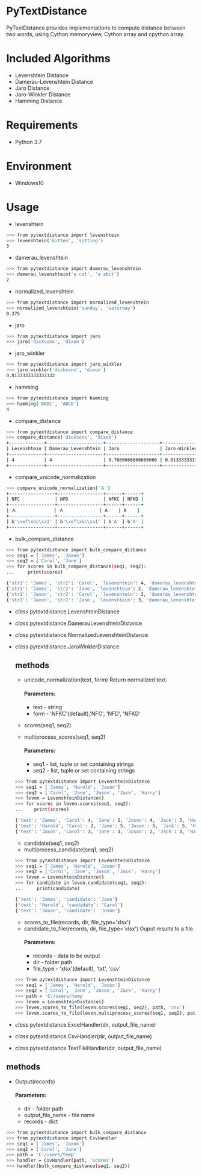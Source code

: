 # PyTextDistance

PyTextDistance provides implementations to compute distance between two words, using Cython memoryview, Cython array and cpython array.


# Included Algorithms

* Levenshtein Distance
* Damerau-Levenshtein Distance
* Jaro Distance
* Jaro-Winkler Distance
* Hamming Distance


# Requirements

* Python 3.7


# Environment

* Windows10


# Usage

* levenshtein

```bash
>>> from pytextdistance import levenshtein
>>> levenshtein('kitten', 'sitting')
3
```

* damerau_levenshtein

```bash
>>> from pytextdistance import damerau_levenshtein
>>> damerau_levenshtein('a cat', 'a abct')
2
```

* normalized_levenshtein

```bash
>>> from pytextdistance import normalized_levenshtein
>>> normalized_levenshtein('sunday', 'saturday')
0.375
```

* jaro

```bash
>>> from pytextdistance import jaro
>>> jaro('dicksonx', 'dixon')
```

* jaro_winkler

```bash
>>> from pytextdistance import jaro_winkler
>>> jaro_winkler('dicksonx', 'dixon')
0.8133333333333332
```

* hamming

```bash
>>> from pytextdistance import hamming
>>> hamming('BADC', 'ABCD')
4
```

* compare_distance

```bash
>>> from pytextdistance import compare_distance
>>> compare_distance('dicksonx', 'dixon')
+-------------+---------------------+--------------------+--------------------+---------+
| Levenshtein | Damerau_Levenshtein | Jaro               | Jaro-Winkler       | Hamming |
+-------------+---------------------+--------------------+--------------------+---------+
| 4           | 4                   | 0.7666666666666666 | 0.8133333333333332 | *       |
+-------------+---------------------+--------------------+--------------------+---------+

```

* compare_unicode_normalization

```bash
>>> compare_unicode_normalization('Ａ')
+-----------------+-----------------+------+------+
| NFC             | NFD             | NFKC | NFKD |
+-----------------+-----------------+------+------+
| Ａ              | Ａ　　　　　　　　| A    | A    |
+-----------------+-----------------+------+------+
| b'\xef\xbc\xa1' | b'\xef\xbc\xa1' | b'A' | b'A' |
+-----------------+-----------------+------+------+
```

* bulk_compare_distance

```bash
>>> from pytextdistance import bulk_compare_distance
>>> seq1 = ['James', 'Jaxon']
>>> seq2 = ['Carol', 'Jane']
>>> for scores in bulk_compare_distance(seq1, seq2):
...     print(scores)

{'str1': 'James', 'str2': 'Carol', 'levenshtein': 4, 'damerau_levenshtein': 4, 'normalized_levenshtein': 0.8, 'jaro_winkler': 0.4666666666666666}
{'str1': 'James', 'str2': 'Jane', 'levenshtein': 2, 'damerau_levenshtein': 2, 'normalized_levenshtein': 0.4, 'jaro_winkler': 0.8266666666666667}
{'str1': 'Jaxon', 'str2': 'Carol', 'levenshtein': 3, 'damerau_levenshtein': 3, 'normalized_levenshtein': 0.6, 'jaro_winkler': 0.6}
{'str1': 'Jaxon', 'str2': 'Jane', 'levenshtein': 3, 'damerau_levenshtein': 3, 'normalized_levenshtein': 0.6, 'jaro_winkler': 0.8266666666666667}

```

* *class*  pytextdistance.LevenshteinDistance
* *class*  pytextdistance.DamerauLevenshteinDistance
* *class*  pytextdistance.NormalizedLevenshteinDistance
* *class*  pytextdistance.JaroWinklerDistance

  ## methods            
  * unicode_normalization(text, form)
    Return normalized text.
    #### Parameters:
    * text - string
    * form - 'NFKC'(default),'NFC', 'NFD', 'NFKD'

  * scores(seq1, seq2)
  * multiprocess_scores(seq1, seq2)
    #### Parameters:
    * seq1 - list, tuple or set containing strings
    * seq2 - list, tuple or set containing strings
    
  ```bash
  >>> from pytextdistance import LevenshteinDistance
  >>> seq1 = ['James', 'Harold', 'Jaxon']
  >>> seq2 = ['Carol', 'Jane', 'Joson', 'Jack', 'Harry']
  >>> leven = LevenshteinDistance()
  >>> for scores in leven.scores(seq1, seq2):
  ...    print(scores)

  {'text': 'James', 'Carol': 4, 'Jane': 2, 'Joson': 4, 'Jack': 3, 'Harry': 4}
  {'text': 'Harold', 'Carol': 2, 'Jane': 5, 'Joson': 5, 'Jack': 5, 'Harry': 3}
  {'text': 'Jaxon', 'Carol': 3, 'Jane': 3, 'Joson': 2, 'Jack': 3, 'Harry': 4}
  ```  

  * candidate(seq1, seq2) 
  * multiprocess_candidate(seq1, seq2)

  ```bash
  >>> from pytextdistance import LevenshteinDistance
  >>> seq1 = ['James', 'Harold', 'Jaxon']
  >>> seq2 = ['Carol', 'Jane', 'Joson', 'Jack', 'Harry']
  >>> leven = LevenshteinDistance()
  >>> for candidate in leven.candidate(seq1, seq2):
  ...     print(candidate)

  {'text': 'James', 'candidate': 'Jane'}
  {'text': 'Harold', 'candidate': 'Carol'}
  {'text': 'Jaxon', 'candidate': 'Joson'}

  ```

  * scores_to_file(records, dir, file_type='xlsx')
  * candidate_to_file(records, dir, file_type='xlsx')
    Ouput results to a file.
    #### Parameters:
    * records - data to be output
    * dir - folder path
    * file_type - 'xlsx'(default), 'txt', 'csv'

  ```bash
  >>> from pytextdistance import LevenshteinDistance
  >>> seq1 = ['James', 'Harold', 'Jaxon']
  >>> seq2 = ['Carol', 'Jane', 'Joson', 'Jack', 'Harry']
  >>> path = 'C:/users/temp'
  >>> leven = LevenshteinDistance()
  >>> leven.scores_to_file(leven.scores(seq1, seq2), path, 'csv')
  >>> leven.scores_to_file(leven.multiprocess_scores(seq1, seq2), path, 'csv')
  ```
   
* *class*  pytextdistance.ExcelHandler(dir, output_file_name)
* *class*  pytextdistance.CsvHandler(dir, output_file_name)
* *class*  pytextdistance.TextFileHandler(dir, output_file_name)

## methods            
  * Output(records)
    #### Parameters:
    * dir - folder path
    * output_file_name - file name
    * records - dict
      
  ```bash
  >>> from pytextdistance import bulk_compare_distance
  >>> from pytextdistance import CsvHandler
  >>> seq1 = ['James', 'Jaxon']
  >>> seq2 = ['Carol', 'Jane']
  >>> path = 'C:/users/temp'
  >>> handler = CsvHandler(path, 'scores')
  >>> handler(bulk_compare_distance(seq1, seq2))
  ```




